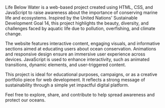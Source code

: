 Life Below Water is a web-based project created using HTML, CSS, and JavaScript to raise awareness about the importance of conserving marine life and ecosystems. Inspired by the United Nations' Sustainable Development Goal 14, this project highlights the beauty, diversity, and challenges faced by aquatic life due to pollution, overfishing, and climate change.

The website features interactive content, engaging visuals, and informative sections aimed at educating users about ocean conservation. Animations and responsive design ensure an immersive user experience across devices. JavaScript is used to enhance interactivity, such as animated transitions, dynamic elements, and user-triggered content.

This project is ideal for educational purposes, campaigns, or as a creative portfolio piece for web development. It reflects a strong message of sustainability through a simple yet impactful digital platform.

Feel free to explore, share, and contribute to help spread awareness and protect our oceans.
